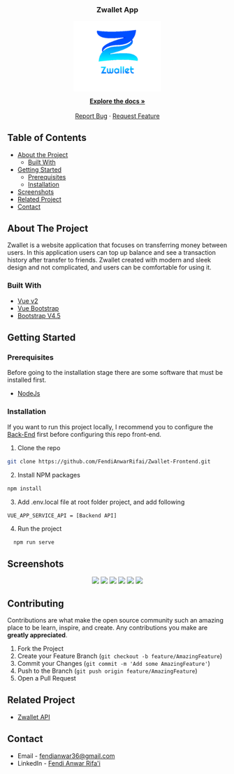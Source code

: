 <!--
*** Thanks for checking out this README Template. If you have a suggestion that would
*** make this better, please fork the repo and create a pull request or simply open
*** an issue with the tag "enhancement".
*** Thanks again! Now go create something AMAZING! :D
-->
<p align="center">
  <h3 align="center">Zwallet App</h1>
  <p align="center">
    <img align="center" width="200"  src='./screenshots/logo.png' />
  </p>

  <p align="center">
    <a href="https://github.com/FendiAnwarRifai/Zwallet-Frontend"><strong>Explore the docs »</strong></a>
    <br />
    <br />
    <!-- <a href="https://chaters.netlify.app">View Demo</a>
    · -->
    <a href="https://github.com/FendiAnwarRifai/Zwallet-Frontend/issues">Report Bug</a>
    ·
    <a href="https://github.com/FendiAnwarRifai/Zwallet-Frontend/issues">Request Feature</a>
  </p>
</p>

<!-- TABLE OF CONTENTS -->
## Table of Contents

* [About the Project](#about-the-project)
  * [Built With](#built-with)
* [Getting Started](#getting-started)
  * [Prerequisites](#prerequisites)
  * [Installation](#installation)
* [Screenshots](#screenshots)
* [Related Project](#related-project)
* [Contact](#contact)



<!-- ABOUT THE PROJECT -->
## About The Project

Zwallet is a website application that focuses on transferring money between users. In this application users can top up balance and see a transaction history after transfer to friends. Zwallet created with modern and sleek design and not complicated, and users can be comfortable for using it.

### Built With

* [Vue v2](https://vuejs.org/v2)
* [Vue Bootstrap](https://bootstrap-vue.org/)
* [Bootstrap V4.5](https://getbootstrap.com/docs/4.5/getting-started/introduction/)


<!-- GETTING STARTED -->
## Getting Started

### Prerequisites

Before going to the installation stage there are some software that must be installed first.

* [NodeJs](https://nodejs.org/en/download/)

### Installation

If you want to run this project locally, I recommend you to configure the [Back-End](https://github.com/FendiAnwarRifai/Zwallet-API) first before configuring this repo front-end.
1. Clone the repo
```sh
git clone https://github.com/FendiAnwarRifai/Zwallet-Frontend.git
```
2. Install NPM packages
```sh
npm install
```
3. Add .env.local file at root folder project, and add following
```sh
VUE_APP_SERVICE_API = [Backend API]
```
4. Run the project
```
  npm run serve
```



<!-- ROADMAP -->
## Screenshots

<p align='center'>
  <span>
      <image width="200" src='./screenshots/login.PNG' />
      <image width="200" src='./screenshots/register.PNG' />
      <image width="200" src='./screenshots/profile.PNG' />
      <image width="200" src='./screenshots/transfers.PNG' />
      <image width="200" src='./screenshots/min-transfers.PNG' />
      <image width="200" src='./screenshots/history.PNG' />
     

<!-- CONTRIBUTING -->
## Contributing

Contributions are what make the open source community such an amazing place to be learn, inspire, and create. Any contributions you make are **greatly appreciated**.

1. Fork the Project
2. Create your Feature Branch (`git checkout -b feature/AmazingFeature`)
3. Commit your Changes (`git commit -m 'Add some AmazingFeature'`)
4. Push to the Branch (`git push origin feature/AmazingFeature`)
5. Open a Pull Request



## Related Project
- [Zwallet API](https://github.com/FendiAnwarRifai/Zwallet-API)


<!-- CONTACT -->
## Contact

- Email - fendianwar36@gmail.com
- LinkedIn - [Fendi Anwar Rifa'i](https://www.linkedin.com/in/fendi-anwar-rifai/)
